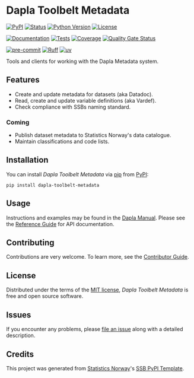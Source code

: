 # Dapla Toolbelt Metadata

[![PyPI](https://img.shields.io/pypi/v/dapla-toolbelt-metadata.svg)][pypi status]
[![Status](https://img.shields.io/pypi/status/dapla-toolbelt-metadata.svg)][pypi status]
[![Python Version](https://img.shields.io/pypi/pyversions/dapla-toolbelt-metadata)][pypi status]
[![License](https://img.shields.io/pypi/l/dapla-toolbelt-metadata)][license]

[![Documentation](https://github.com/statisticsnorway/dapla-toolbelt-metadata/actions/workflows/docs.yml/badge.svg)][documentation]
[![Tests](https://github.com/statisticsnorway/dapla-toolbelt-metadata/actions/workflows/tests.yml/badge.svg)][tests]
[![Coverage](https://sonarcloud.io/api/project_badges/measure?project=statisticsnorway_dapla-toolbelt-metadata&metric=coverage&token=ee0a4d273db2bf811222fca5dffccd4592e3d536)][sonarcov]
[![Quality Gate Status](https://sonarcloud.io/api/project_badges/measure?project=statisticsnorway_dapla-toolbelt-metadata&metric=alert_status&token=ee0a4d273db2bf811222fca5dffccd4592e3d536)][sonarquality]

[![pre-commit](https://img.shields.io/badge/pre--commit-enabled-brightgreen?logo=pre-commit&logoColor=white)][pre-commit]
[![Ruff](https://img.shields.io/endpoint?url=https://raw.githubusercontent.com/astral-sh/ruff/main/assets/badge/v2.json)](https://github.com/astral-sh/ruff)
[![uv](https://img.shields.io/endpoint?url=https://raw.githubusercontent.com/astral-sh/uv/main/assets/badge/v0.json)][uv]

[pypi status]: https://pypi.org/project/dapla-toolbelt-metadata/
[documentation]: https://statisticsnorway.github.io/dapla-toolbelt-metadata
[tests]: https://github.com/statisticsnorway/dapla-toolbelt-metadata/actions?workflow=Tests
[sonarcov]: https://sonarcloud.io/summary/overall?id=statisticsnorway_dapla-toolbelt-metadata
[sonarquality]: https://sonarcloud.io/summary/overall?id=statisticsnorway_dapla-toolbelt-metadata
[pre-commit]: https://github.com/pre-commit/pre-commit
[uv]: https://docs.astral.sh/uv/

Tools and clients for working with the Dapla Metadata system.

## Features

- Create and update metadata for datasets (aka Datadoc).
- Read, create and update variable definitions (aka Vardef).
- Check compliance with SSBs naming standard.

### Coming

- Publish dataset metadata to Statistics Norway's data catalogue.
- Maintain classifications and code lists.

## Installation

You can install _Dapla Toolbelt Metadata_ via [pip] from [PyPI]:

```console
pip install dapla-toolbelt-metadata
```

## Usage

Instructions and examples may be found in the [Dapla Manual](https://manual.dapla.ssb.no/statistikkere/). Please see the [Reference Guide] for API documentation.

## Contributing

Contributions are very welcome.
To learn more, see the [Contributor Guide].

## License

Distributed under the terms of the [MIT license][license],
_Dapla Toolbelt Metadata_ is free and open source software.

## Issues

If you encounter any problems,
please [file an issue] along with a detailed description.

## Credits

This project was generated from [Statistics Norway]'s [SSB PyPI Template].

[statistics norway]: https://www.ssb.no/en
[pypi]: https://pypi.org/
[ssb pypi template]: https://github.com/statisticsnorway/ssb-pypitemplate
[file an issue]: https://github.com/statisticsnorway/dapla-toolbelt-metadata/issues
[pip]: https://pip.pypa.io/

<!-- github-only -->

[license]: https://github.com/statisticsnorway/dapla-toolbelt-metadata/blob/main/LICENSE
[contributor guide]: https://github.com/statisticsnorway/dapla-toolbelt-metadata/blob/main/CONTRIBUTING.md
[reference guide]: https://statisticsnorway.github.io/dapla-toolbelt-metadata/reference.html
